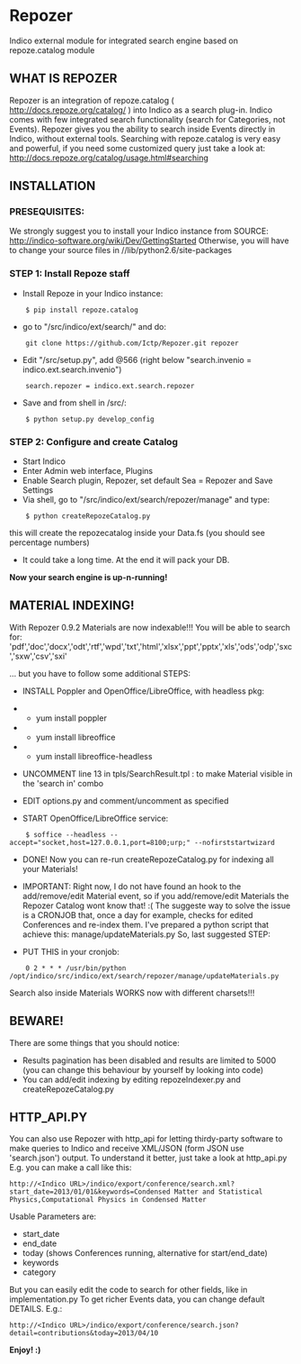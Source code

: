 Repozer
=======

Indico external module for integrated search engine based on repoze.catalog module


WHAT IS REPOZER 
---------------

Repozer is an integration of repoze.catalog ( http://docs.repoze.org/catalog/ )
into Indico as a search plug-in.
Indico comes with few integrated search functionality (search for Categories, not Events).
Repozer gives you the ability to search inside Events directly in Indico, without external tools.
Searching with repoze.catalog is very easy and powerful, if you need some customized query just
take a look at: http://docs.repoze.org/catalog/usage.html#searching




INSTALLATION
------------


### PRESEQUISITES:

We strongly suggest you to install your Indico instance from SOURCE: 
    http://indico-software.org/wiki/Dev/GettingStarted
Otherwise, you will have to change your source files in 
    /<Indico path>/lib/python2.6/site-packages    

    


### STEP 1: Install Repoze staff

- Install Repoze in your Indico instance:

```
    $ pip install repoze.catalog
```

- go to "<Indico path>/src/indico/ext/search/" and do:

```
    git clone https://github.com/Ictp/Repozer.git repozer
```

- Edit "<Indico path>/src/setup.py", add @566 (right below "search.invenio = indico.ext.search.invenio")

```
    search.repozer = indico.ext.search.repozer
```

- Save and from shell in <Indico path>/src/:

```
    $ python setup.py develop_config
```
    

    
### STEP 2: Configure and create Catalog

- Start Indico    
- Enter Admin web interface, Plugins
- Enable Search plugin, Repozer, set default Sea = Repozer and Save Settings
- Via shell, go to "<Indico path>/src/indico/ext/search/repozer/manage" and type:

```
    $ python createRepozeCatalog.py
```

this will create the repozecatalog inside your Data.fs (you should see percentage numbers)
- It could take a long time. At the end it will pack your DB.


**Now your search engine is up-n-running!**



MATERIAL INDEXING!
------------------

With Repozer 0.9.2 Materials are now indexable!!! You will be able to search for:
'pdf','doc','docx','odt','rtf','wpd','txt','html','xlsx','ppt','pptx','xls','ods','odp','sxc','sxw','csv','sxi'

... but you have to follow some additional STEPS:


- INSTALL Poppler and OpenOffice/LibreOffice, with headless pkg:
- -    yum install poppler
- -    yum install libreoffice
- -    yum install libreoffice-headless 
    
- UNCOMMENT line 13 in tpls/SearchResult.tpl : to make Material visible in the 'search in' combo

- EDIT options.py and comment/uncomment as specified

- START OpenOffice/LibreOffice service: 

```
    $ soffice --headless --accept="socket,host=127.0.0.1,port=8100;urp;" --nofirststartwizard 
```

- DONE! Now you can re-run createRepozeCatalog.py for indexing all your Materials!

- IMPORTANT: Right now, I do not have found an hook to the add/remove/edit Material event, 
so if you add/remove/edit Materials the Repozer Catalog wont know that! :(
The suggeste way to solve the issue is a CRONJOB that, once a day for example, checks for edited Conferences and
re-index them. I've prepared a python script that achieve this: manage/updateMaterials.py
So, last suggested STEP:

- PUT THIS in your cronjob:

```
    0 2 * * * /usr/bin/python /opt/indico/src/indico/ext/search/repozer/manage/updateMaterials.py 
```

Search also inside Materials WORKS now with different charsets!!!



BEWARE!
-------

There are some things that you should notice:
- Results pagination has been disabled and results are limited to 5000 
    (you can change this behaviour by yourself by looking into code)
- You can add/edit indexing by editing repozeIndexer.py and createRepozeCatalog.py


HTTP_API.PY
-----------

You can also use Repozer with http_api for letting thirdy-party software to 
make queries to Indico and receive XML/JSON (form JSON use 'search.json') output.
To understand it better, just take a look at http_api.py 
E.g. you can make a call like this:

```
http://<Indico URL>/indico/export/conference/search.xml?start_date=2013/01/01&keywords=Condensed Matter and Statistical Physics,Computational Physics in Condensed Matter
```

Usable Parameters are:

- start_date
- end_date   
- today (shows Conferences running, alternative for start/end_date)
- keywords
- category

But you can easily edit the code to search for other fields, like in implementation.py
To get richer Events data, you can change default DETAILS.
E.g.:

```
http://<Indico URL>/indico/export/conference/search.json?detail=contributions&today=2013/04/10
```



**Enjoy! :)**

